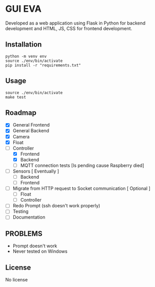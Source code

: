 # GUI EVA
Developed as a web application using Flask in Python for backend development and HTML, JS, CSS for frontend development. 
## Installation
```
python -m venv env
source ./env/bin/activate
pip install -r "requirements.txt"
```
## Usage
```
source ./env/bin/activate
make test
```
## Roadmap

- [x] General Frontend
- [x] General Backend
- [x] Camera
- [x] Float
- [ ] Controller
    - [x] Frontend
    - [x] Backend
    - [ ] MQTT connection tests [Is pending cause Raspberry died]
- [ ] Sensors [ Eventually ]
    - [ ] Backend
    - [ ] Frontend
- [ ] Migrate from HTTP request to Socket communication [ Optional ]
    - [ ] Float
    - [ ] Controller
- [ ] Redo Prompt (ssh doesn't work properly)
- [ ] Testing
- [ ] Documentation

## PROBLEMS
* Prompt doesn't work
* Never tested on Windows

## License
No license
